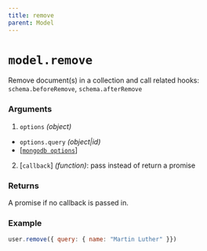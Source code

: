 ```yaml
---
title: remove
parent: Model
---
```


# `model.remove`

Remove document(s) in a collection and call related hooks: `schema.beforeRemove`,  `schema.afterRemove`

### Arguments

1. `options` *(object)*
  - `options.query` *(object\|id)*
  - [[`mongodb options`](http://mongodb.github.io/node-mongodb-native/3.2/api/Collection.html#remove)]
2. [`callback`] *(function)*: pass instead of return a promise

### Returns

A promise if no callback is passed in.

### Example

```js
user.remove({ query: { name: "Martin Luther" }})
```
